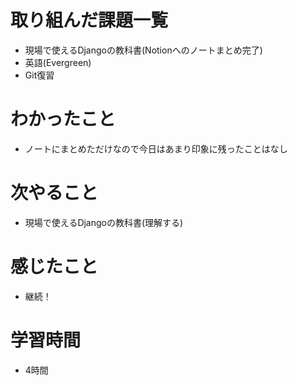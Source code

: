 # 取り組んだ課題一覧

- 現場で使えるDjangoの教科書(Notionへのノートまとめ完了)
- 英語(Evergreen)
- Git復習

# わかったこと
- ノートにまとめただけなので今日はあまり印象に残ったことはなし

# 次やること

- 現場で使えるDjangoの教科書(理解する)

# 感じたこと

- 継続！

# 学習時間

- 4時間